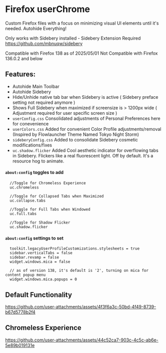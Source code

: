 # Firefox userChrome
Custom Firefox files with a focus on minimizing visual UI elements until it's needed. Autohide Everything!

Only works with Sidebery installed - Sidebery Extension Required
https://github.com/mbnuqw/sidebery

Compatible with Firefox 138 as of 2025/05/01
Not Compatible with Firefox 136.0.2 and below

## Features:
- Autohide Main Toolbar
- Autohide Sidebery
- Hide/Unhide native tab bar when Sidebery is active ( Sidebery preface setting not required anymore )
- Shows Full Sidebery when maximized if screensize is > 1200px wide ( Adjustment required for user specific screen size )
- `userConfig.css` Consolidated adjustments of Personal Preferences here for conevenience
- `userColors.css` Added for convenient Color Profile adjustments/removal (Inspired by Flowlauncher Theme Named Tokyo Night Storm)
- `sideberyConfig.css` Added to consolidate Sidebery cosmetic modifications/fixes
- `uc.shadow.flicker` Added Cool aesthetic indicator for overflowing tabs in Sidebery. Flickers like a real fluorescent light. Off by default. It's a resource hog to animate.
#### `about:config` toggles to add
```
  //Toggle for Chromeless Experience
  uc.chromeless

  //Toggle for Collapsed Tabs when Maximized
  uc.collapse.tabs

  //Toggle for Full Tabs when Windowed
  uc.full.tabs

  //Toggle for Shadow Flicker
  uc.shadow.flicker
```
#### `about:config` settings to set
```
  toolkit.legacyUserProfileCustomizations.stylesheets = true
  sidebar.verticalTabs = false
  sidebar.revamp = false
  widget.windows.mica = false

  // as of version 138, it's default is '2', turning on mica for content popup menu
  widget.windows.mica.popups = 0

```

## Default Functionality


https://github.com/user-attachments/assets/4f3f6a3c-50bd-4f49-8739-b67d5778b2f4

## Chromeless Experience



https://github.com/user-attachments/assets/44c52ca7-903c-4c5c-ab6e-5e89b019131e
